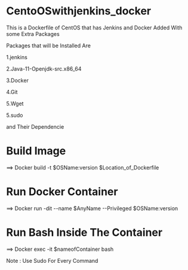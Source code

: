 # CentoOSwithjenkins_docker
This is a Dockerfile of CentOS that has Jenkins and Docker Added With some Extra Packages

Packages that will be Installed Are

1.jenkins

2.Java-11-Openjdk-src.x86_64

3.Docker

4.Git

5.Wget

5.sudo

and Their Dependencie

# Build Image
==> Docker build -t $OSName:version $Location_of_Dockerfile

# Run Docker Container 
==> Docker run -dit --name $AnyName --Privileged $OSName:version

# Run Bash Inside The Container
==> Docker exec -it $nameofContainer bash

  Note : Use Sudo For Every Command 
